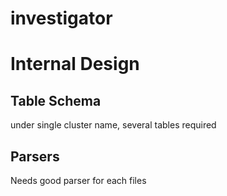 investigator
============



# Internal Design

## Table Schema

under single cluster name, several tables required

## Parsers

Needs good parser for each files
